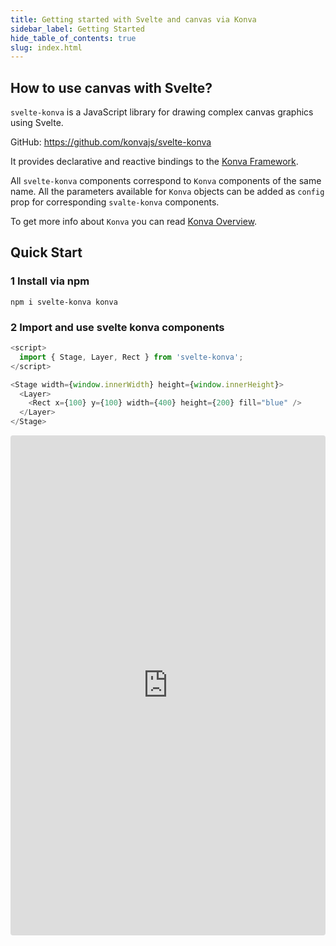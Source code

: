 ```yaml
---
title: Getting started with Svelte and canvas via Konva
sidebar_label: Getting Started
hide_table_of_contents: true
slug: index.html
---
```


## How to use canvas with Svelte?

`svelte-konva` is a JavaScript library for drawing complex canvas graphics using Svelte.

GitHub: https://github.com/konvajs/svelte-konva

It provides declarative and reactive bindings to the [Konva Framework](https://konvajs.org/).

All `svelte-konva` components correspond to `Konva` components of the same name. All the parameters available for `Konva` objects can be added as `config` prop for corresponding `svalte-konva` components.

To get more info about `Konva` you can read [Konva Overview](https://konvajs.org/docs/overview.html).

## Quick Start

### 1 Install via npm

```npm
npm i svelte-konva konva
```

### 2 Import and use svelte konva components

```js
<script>
  import { Stage, Layer, Rect } from 'svelte-konva';
</script>

<Stage width={window.innerWidth} height={window.innerHeight}>
  <Layer>
    <Rect x={100} y={100} width={400} height={200} fill="blue" />
  </Layer>
</Stage>
```

<iframe src="https://codesandbox.io/p/sandbox/github/konvajs/site/tree/master/svelte-demos/basic_demo?file=/src/App.svelte" style="width:100%; height:800px; border:0; border-radius: 4px; overflow:hidden;" sandbox="allow-modals allow-forms allow-popups allow-scripts allow-same-origin"></iframe>
